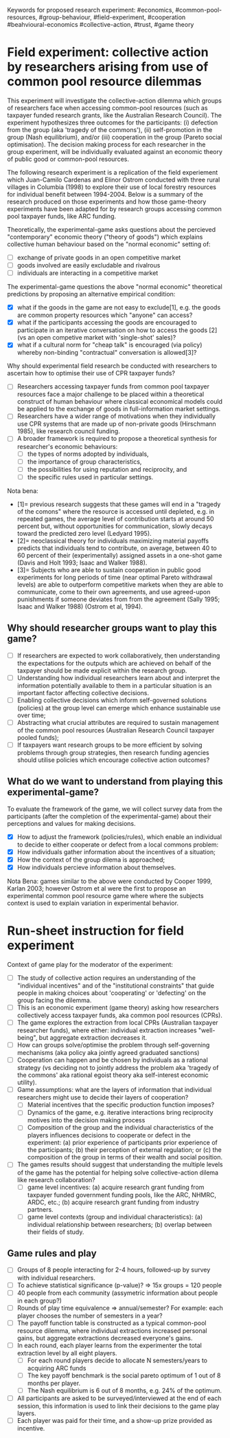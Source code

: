 Keywords for proposed research experiment: #economics, #common-pool-resources, #group-behaviour, #field-experiment, #cooperation #beahvioural-economics #collective-action, #trust, #game theory

# Field experiment: collective action by researchers arising from use of common pool resource dilemmas

This experiment will investigate the collective-action dilemma which groups of researchers face when accessing common-pool resources (such as taxpayer funded research grants, like the Australian Research Council).  The experiment hypothesizes three outcomes for the participants: (i) defection from the group (aka 'tragedy of the commons'), (ii) self-promotion in the group (Nash equilibrium), and/or (iii) cooperation in the group (Pareto social optimisation).  The decision making process for each researcher in the group experiment, will be individually evaluated against an economic theory of public good or common-pool resources. 

The following research experiment is a replication of the field experiement which Juan-Camilo Cardenas and Elinor Ostrom conducted with three rural villages in Columbia (1998) to explore their use of local forestry resources for individual benefit between 1994-2004.  Below is a summary of the research produced on those experiments and how those game-theory experiments have been adapted for by research groups accessing common pool taxpayer funds, like ARC funding.

Theoretically, the experimental-game asks questions about the percieved "contemporary" economic theory ("theory of goods") which explains collective human behaviour based on the "normal economic" setting of: 
  - [ ] exchange of private goods in an open competitive market
  - [ ] goods involved are easily excludable and rivalrous
  - [ ] individuals are interacting in a competitive market

The experimental-game questions the above "normal economic" theoretical predictions by proposing an alternative empirical condition:
  - [x] what if the goods in the game are not easy to exclude[1], e.g. the goods are common property resources which "anyone" can access?
  - [x] what if the participants accessing the goods are encouraged to participate in an iterative conversation on how to access the goods [2] (vs an open competive market with 'single-shot' sales)?
  - [x] what if a cultural norm for "cheap talk" is encouraged (via policy) whereby non-binding "contractual" conversation is allowed[3]?

Why should experimental field research be conducted with researchers to ascertain how to optimise their use of CPR taxpayer funds?
 - [ ] Researchers accessing taxpayer funds from common pool taxpayer resources face a major challenge to be placed within a theoretical construct of human behaviour where classical economical models could be applied to the exchange of goods in full-information market settings. 
 - [ ] Researchers have a wider range of motivations when they individually use CPR systems that are made up of non-private goods (Hirschmann 1985), like research council funding.
 - [ ] A broader framework is required to propose a theoretical synthesis for researcher's economic behaviours:
     - [ ] the types of norms adopted by individuals, 
     - [ ] the importance of group characteristics, 
     - [ ] the possibilities for using reputation and reciprocity, and 
     - [ ] the specific rules used in particular settings.

Nota bena:
  - [1]= previous research suggests that these games will end in a "tragedy of the comons" where the resource is accessed until depleted, e.g. in repeated games, the average level of contribution starts at around 50 percent but, without opportunities for communication, slowly decays toward the predicted zero level (Ledyard 1995).
  - [2]= neoclassical theory for individuals maximizing material payoffs predicts that individuals tend to contribute, on average, between 40 to 60 percent of their (experimentally) assigned assets in a one-shot game (Davis and Holt 1993; Isaac and Walker 1988).
  - [3]= Subjects who are able to sustain cooperation in public good experiments for long periods of time (near optimal Pareto withdrawal levels) are able to outperform competitive markets when they are able to communicate, come to their own agreements, and use agreed-upon punishments if someone deviates from from the agreement (Sally 1995; Isaac and Walker 1988) (Ostrom et al, 1994).

## Why should researcher groups want to play this game?
  - [ ] If researchers are expected to work collaboratively, then understanding the expectations for the outputs which are achieved on behalf of the taxpayer should be made explicit within the research group.
  - [ ] Understanding how individual researchers learn about and interpret the information potentially available to them in a particular situation is an important factor affecting collective decisions.
  - [ ] Enabling collective decisions which inform self-governed solutions (policies) at the group level can emerge which enhance sustainable use over time;
  - [ ] Abstracting what crucial attributes are required to sustain management of the common pool resources (Australian Research Council taxpayer pooled funds);
  - [ ] If taxpayers want research groups to be more efficient by solving problems through group strategies, then research funding agencies should utilise policies which encourage collective action outcomes? 

## What do we want to understand from playing this experimental-game?
To evaluate the framework of the game, we will collect survey data from the participants (after the completion of the experimental-game) about their perceptions and values for making decisions.
  - [x] How to adjust the framework (policies/rules), which enable an individual to decide to either cooperate or defect from a local commons problem:
  - [x] How individuals gather information about the incentives of a situation;
  - [x] How the context of the group dilema is approached;
  - [x] How individuals percieve information about themselves.

Nota Bena: games similar to the above were conducted by Cooper 1999, Karlan 2003; however Ostrom et al were the first to propose an experimental common pool resource game where where the subjects context is used to explain variation in experimental behavior.

# Run-sheet instruction for field experiment
Context of game play for the moderator of the experiment:
  - [ ] The study of collective action requires an understanding of the "individual incentives" and of the "institutional constraints" that guide people in making choices about 'cooperating' or 'defecting' on the group facing the dilemma. 
  - [ ] This is an economic experiment (game theory) asking how researchers collectively access taxpayer funds, aka common pool resources (CPRs).
  - [ ] The game explores the extraction from local CPRs (Australian taxpayer researcher funds), where either: individual extraction increases "well-being", but aggregate extraction decreases it.
  - [ ] How can groups solve/optimise the problem through self-governing mechanisms (aka policy aka jointly agreed graduated sanctions)
  - [ ] Cooperation can happen and be chosen by individuals as a rational strategy (vs deciding not to jointly address the problem aka 'tragedy of the commons' aka rational egoist theory aka self-interest economic utility).
  - [ ] Game assumptions: what are the layers of information that individual researchers might use to decide their layers of cooperation?
      - [ ] Material incentives that the specific production function imposes?
      - [ ] Dynamics of the game, e.g. iterative interactions bring reciprocity motives into the decision making process
      - [ ] Composition of the group and the individual characteristics of the players influences decisions to cooperate or defect in the experiment: (a) prior experience of participants prior experience of the participants; (b) their perception of external regulation; or (c) the composition of the group in terms of their wealth and social position.
  - [ ] The games results should suggest that understanding the multiple levels of the game has the potential for helping solve collective-action dilema like research collaboration?
       - [ ] game level incentives: (a) acquire research grant funding from taxpayer funded government funding pools, like the ARC, NHMRC, ARDC, etc.; (b) acquire research grant funding from industry partners.
       - [ ] game level contexts (group and individual characteristics): (a) individual relationship between researchers; (b) overlap between their fields of study.

## Game rules and play
  - [ ] Groups of 8 people interacting for 2-4 hours, followed-up by survey with individual researchers.
  - [ ] To achieve statistical significance (p-value)? => 15x groups = 120 people
  - [ ] 40 people from each community (assymetric information about people in each group?)
  - [ ] Rounds of play time equivalence => annual/semester? For example: each player chooses the number of semesters in a year?
  - [ ] The payoff function table is constructed as a typical common-pool resource dilemma, where individual extractions increased personal gains, but aggregate extractions decreased everyone's gains.
  - [ ] In each round, each player learns from the experimenter the total extraction level by all eight players.
      - [ ] For each round players decide to allocate N semesters/years to acquiring ARC funds
      - [ ] The key payoff benchmark is the social pareto optimum of 1 out of 8 months per player.
      - [ ] The Nash equilibrium is 6 out of 8 months, e.g. 24% of the optimum.
  - [ ] All participants are asked to be surveyed/interviewed at the end of each session, this information is used to link their decisions to the game play layers.
  - [ ] Each player was paid for their time, and a show-up prize provided as incentive.
